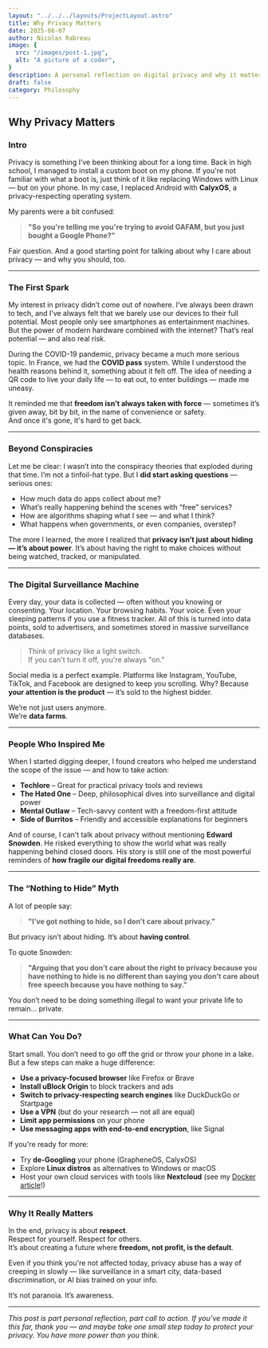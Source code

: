 ```yaml
---
layout: "../../../layouts/ProjectLayout.astro"
title: Why Privacy Matters
date: 2025-06-07
author: Nicolas Rabreau
image: {
  src: "/images/post-1.jpg",
  alt: "A picture of a coder",
}
description: A personal reflection on digital privacy and why it matters now more than ever
draft: false
category: Philosophy
---
```


## Why Privacy Matters

### Intro

Privacy is something I’ve been thinking about for a long time. Back in high school, I managed to install a custom boot on my phone. If you're not familiar with what a boot is, just think of it like replacing Windows with Linux — but on your phone. In my case, I replaced Android with **CalyxOS**, a privacy-respecting operating system.

My parents were a bit confused:  
> **"So you're telling me you're trying to avoid GAFAM, but you just bought a Google Phone?"**

Fair question. And a good starting point for talking about why I care about privacy — and why you should, too.

---

### The First Spark

My interest in privacy didn’t come out of nowhere. I’ve always been drawn to tech, and I’ve always felt that we barely use our devices to their full potential. Most people only see smartphones as entertainment machines. But the power of modern hardware combined with the internet? That’s real potential — and also real risk.

During the COVID-19 pandemic, privacy became a much more serious topic. In France, we had the **COVID pass** system. While I understood the health reasons behind it, something about it felt off. The idea of needing a QR code to live your daily life — to eat out, to enter buildings — made me uneasy.

It reminded me that **freedom isn’t always taken with force** — sometimes it’s given away, bit by bit, in the name of convenience or safety.  
And once it's gone, it's hard to get back.

---

### Beyond Conspiracies

Let me be clear: I wasn’t into the conspiracy theories that exploded during that time. I’m not a tinfoil-hat type. But I **did start asking questions** — serious ones:

- How much data do apps collect about me?
- What’s really happening behind the scenes with “free” services?
- How are algorithms shaping what I see — and what I think?
- What happens when governments, or even companies, overstep?

The more I learned, the more I realized that **privacy isn’t just about hiding — it’s about power**. It’s about having the right to make choices without being watched, tracked, or manipulated.

---

### The Digital Surveillance Machine

Every day, your data is collected — often without you knowing or consenting. Your location. Your browsing habits. Your voice. Even your sleeping patterns if you use a fitness tracker. All of this is turned into data points, sold to advertisers, and sometimes stored in massive surveillance databases.

> Think of privacy like a light switch.  
> If you can't turn it off, you're always "on."

Social media is a perfect example. Platforms like Instagram, YouTube, TikTok, and Facebook are designed to keep you scrolling. Why? Because **your attention is the product** — it’s sold to the highest bidder.

We’re not just users anymore.  
We’re **data farms**.

---

### People Who Inspired Me

When I started digging deeper, I found creators who helped me understand the scope of the issue — and how to take action:

- **Techlore** – Great for practical privacy tools and reviews  
- **The Hated One** – Deep, philosophical dives into surveillance and digital power  
- **Mental Outlaw** – Tech-savvy content with a freedom-first attitude  
- **Side of Burritos** – Friendly and accessible explanations for beginners

And of course, I can’t talk about privacy without mentioning **Edward Snowden**. He risked everything to show the world what was really happening behind closed doors. His story is still one of the most powerful reminders of **how fragile our digital freedoms really are**.

---

### The “Nothing to Hide” Myth

A lot of people say:  
> **"I’ve got nothing to hide, so I don’t care about privacy."**

But privacy isn’t about hiding. It’s about **having control**.

To quote Snowden:  
> **"Arguing that you don’t care about the right to privacy because you have nothing to hide is no different than saying you don’t care about free speech because you have nothing to say."**

You don’t need to be doing something illegal to want your private life to remain… private.

---

### What Can You Do?

Start small. You don’t need to go off the grid or throw your phone in a lake. But a few steps can make a huge difference:

- **Use a privacy-focused browser** like Firefox or Brave  
- **Install uBlock Origin** to block trackers and ads  
- **Switch to privacy-respecting search engines** like DuckDuckGo or Startpage  
- **Use a VPN** (but do your research — not all are equal)  
- **Limit app permissions** on your phone  
- **Use messaging apps with end-to-end encryption**, like Signal

If you're ready for more:
- Try **de-Googling** your phone (GrapheneOS, CalyxOS)
- Explore **Linux distros** as alternatives to Windows or macOS
- Host your own cloud services with tools like **Nextcloud** (see my [Docker article](#)!)

---

### Why It Really Matters

In the end, privacy is about **respect**.  
Respect for yourself. Respect for others.  
It’s about creating a future where **freedom, not profit, is the default**.

Even if you think you're not affected today, privacy abuse has a way of creeping in slowly — like surveillance in a smart city, data-based discrimination, or AI bias trained on your info.

It’s not paranoia. It’s awareness.

---

*This post is part personal reflection, part call to action. If you’ve made it this far, thank you — and maybe take one small step today to protect your privacy. You have more power than you think.*
